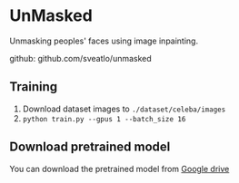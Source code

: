 # UnMasked

Unmasking peoples' faces using image inpainting.

github: github.com/sveatlo/unmasked

## Training
1. Download dataset images to `./dataset/celeba/images`
2. `python train.py --gpus 1 --batch_size 16 `

## Download pretrained model
You can download the pretrained model from [Google drive](https://drive.google.com/drive/folders/1OfwYi3jOnYJfY5N2Vj_gxjuMkmdOB7ke?usp=sharing)
